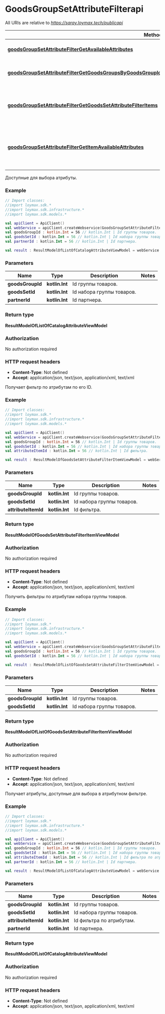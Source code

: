 # GoodsGroupSetAttributeFilterapi

All URIs are relative to *https://saray.loymax.tech/publicapi*

Method | HTTP request | Description
------------- | ------------- | -------------
[**goodsGroupSetAttributeFilterGetAvailableAttributes**](GoodsGroupSetAttributeFilterapi.md#goodsGroupSetAttributeFilterGetAvailableAttributes) | **GET** v1.2/goodsGroups/{goodsGroupId}/goodsSets/{goodsSetId}/attributeItems/availableAttributes | Доступные для выбора атрибуты.
[**goodsGroupSetAttributeFilterGetGoodsGroupsByGoodsGroupIdGoodsSetsByGoodsSetIdAttributeItemsByAttributeItemId**](GoodsGroupSetAttributeFilterapi.md#goodsGroupSetAttributeFilterGetGoodsGroupsByGoodsGroupIdGoodsSetsByGoodsSetIdAttributeItemsByAttributeItemId) | **GET** v1.2/goodsGroups/{goodsGroupId}/goodsSets/{goodsSetId}/attributeItems/{attributeItemId} | Получает фильтр по атрибутам по его ID.
[**goodsGroupSetAttributeFilterGetGoodsSetAttributeFilterItems**](GoodsGroupSetAttributeFilterapi.md#goodsGroupSetAttributeFilterGetGoodsSetAttributeFilterItems) | **GET** v1.2/goodsGroups/{goodsGroupId}/goodsSets/{goodsSetId}/attributeItems | Получить фильтры по атрибутам набора группы товаров.
[**goodsGroupSetAttributeFilterGetItemAvailableAttributes**](GoodsGroupSetAttributeFilterapi.md#goodsGroupSetAttributeFilterGetItemAvailableAttributes) | **GET** v1.2/goodsGroups/{goodsGroupId}/goodsSets/{goodsSetId}/attributeItems/{attributeItemId}/availableAttributes | Получает атрибуты, доступные для выбора в атрибутном фильтре.



Доступные для выбора атрибуты.

### Example
```kotlin
// Import classes:
//import loymax.sdk.*
//import loymax.sdk.infrastructure.*
//import loymax.sdk.models.*

val apiClient = ApiClient()
val webService = apiClient.createWebservice(GoodsGroupSetAttributeFilterapi::class.java)
val goodsGroupId : kotlin.Int = 56 // kotlin.Int | Id группы товаров.
val goodsSetId : kotlin.Int = 56 // kotlin.Int | Id набора группы товаров.
val partnerId : kotlin.Int = 56 // kotlin.Int | Id партнера.

val result : ResultModelOfListOfCatalogAttributeViewModel = webService.goodsGroupSetAttributeFilterGetAvailableAttributes(goodsGroupId, goodsSetId, partnerId)
```

### Parameters

Name | Type | Description  | Notes
------------- | ------------- | ------------- | -------------
 **goodsGroupId** | **kotlin.Int**| Id группы товаров. |
 **goodsSetId** | **kotlin.Int**| Id набора группы товаров. |
 **partnerId** | **kotlin.Int**| Id партнера. |

### Return type

**ResultModelOfListOfCatalogAttributeViewModel**

### Authorization

No authorization required

### HTTP request headers

 - **Content-Type**: Not defined
 - **Accept**: application/json, text/json, application/xml, text/xml


Получает фильтр по атрибутам по его ID.

### Example
```kotlin
// Import classes:
//import loymax.sdk.*
//import loymax.sdk.infrastructure.*
//import loymax.sdk.models.*

val apiClient = ApiClient()
val webService = apiClient.createWebservice(GoodsGroupSetAttributeFilterapi::class.java)
val goodsGroupId : kotlin.Int = 56 // kotlin.Int | Id группы товаров.
val goodsSetId : kotlin.Int = 56 // kotlin.Int | Id набора группы товаров.
val attributeItemId : kotlin.Int = 56 // kotlin.Int | Id фильтра.

val result : ResultModelOfGoodsSetAttributeFilterItemViewModel = webService.goodsGroupSetAttributeFilterGetGoodsGroupsByGoodsGroupIdGoodsSetsByGoodsSetIdAttributeItemsByAttributeItemId(goodsGroupId, goodsSetId, attributeItemId)
```

### Parameters

Name | Type | Description  | Notes
------------- | ------------- | ------------- | -------------
 **goodsGroupId** | **kotlin.Int**| Id группы товаров. |
 **goodsSetId** | **kotlin.Int**| Id набора группы товаров. |
 **attributeItemId** | **kotlin.Int**| Id фильтра. |

### Return type

**ResultModelOfGoodsSetAttributeFilterItemViewModel**

### Authorization

No authorization required

### HTTP request headers

 - **Content-Type**: Not defined
 - **Accept**: application/json, text/json, application/xml, text/xml


Получить фильтры по атрибутам набора группы товаров.

### Example
```kotlin
// Import classes:
//import loymax.sdk.*
//import loymax.sdk.infrastructure.*
//import loymax.sdk.models.*

val apiClient = ApiClient()
val webService = apiClient.createWebservice(GoodsGroupSetAttributeFilterapi::class.java)
val goodsGroupId : kotlin.Int = 56 // kotlin.Int | Id группы товаров.
val goodsSetId : kotlin.Int = 56 // kotlin.Int | Id набора группы товаров.

val result : ResultModelOfListOfGoodsSetAttributeFilterItemViewModel = webService.goodsGroupSetAttributeFilterGetGoodsSetAttributeFilterItems(goodsGroupId, goodsSetId)
```

### Parameters

Name | Type | Description  | Notes
------------- | ------------- | ------------- | -------------
 **goodsGroupId** | **kotlin.Int**| Id группы товаров. |
 **goodsSetId** | **kotlin.Int**| Id набора группы товаров. |

### Return type

**ResultModelOfListOfGoodsSetAttributeFilterItemViewModel**

### Authorization

No authorization required

### HTTP request headers

 - **Content-Type**: Not defined
 - **Accept**: application/json, text/json, application/xml, text/xml


Получает атрибуты, доступные для выбора в атрибутном фильтре.

### Example
```kotlin
// Import classes:
//import loymax.sdk.*
//import loymax.sdk.infrastructure.*
//import loymax.sdk.models.*

val apiClient = ApiClient()
val webService = apiClient.createWebservice(GoodsGroupSetAttributeFilterapi::class.java)
val goodsGroupId : kotlin.Int = 56 // kotlin.Int | Id группы товаров.
val goodsSetId : kotlin.Int = 56 // kotlin.Int | Id набора группы товаров.
val attributeItemId : kotlin.Int = 56 // kotlin.Int | Id фильтра по атрибутам.
val partnerId : kotlin.Int = 56 // kotlin.Int | Id партнера.

val result : ResultModelOfListOfCatalogAttributeViewModel = webService.goodsGroupSetAttributeFilterGetItemAvailableAttributes(goodsGroupId, goodsSetId, attributeItemId, partnerId)
```

### Parameters

Name | Type | Description  | Notes
------------- | ------------- | ------------- | -------------
 **goodsGroupId** | **kotlin.Int**| Id группы товаров. |
 **goodsSetId** | **kotlin.Int**| Id набора группы товаров. |
 **attributeItemId** | **kotlin.Int**| Id фильтра по атрибутам. |
 **partnerId** | **kotlin.Int**| Id партнера. |

### Return type

**ResultModelOfListOfCatalogAttributeViewModel**

### Authorization

No authorization required

### HTTP request headers

 - **Content-Type**: Not defined
 - **Accept**: application/json, text/json, application/xml, text/xml

